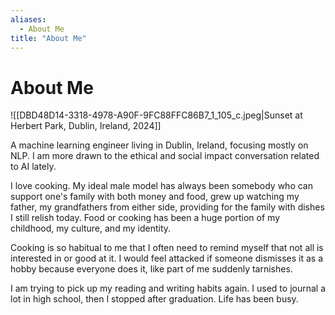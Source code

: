 ```yaml
---
aliases:
  - About Me
title: "About Me"
---
```


# About Me

![[DBD48D14-3318-4978-A90F-9FC88FFC86B7_1_105_c.jpeg|Sunset at Herbert Park, Dublin, Ireland, 2024]]

A machine learning engineer living in Dublin, Ireland, focusing mostly on NLP. I am more drawn to the ethical and social impact conversation related to AI lately.

I love cooking. My ideal male model has always been somebody who can support one's family with both money and food, grew up watching my father, my grandfathers from either side, providing for the family with dishes I still relish today. Food or cooking has been a huge portion of my childhood, my culture, and my identity.

Cooking is so habitual to me that I often need to remind myself that not all is interested in or good at it. I would feel attacked if someone dismisses it as a hobby because everyone does it, like part of me suddenly tarnishes.

I am trying to pick up my reading and writing habits again. I used to journal a lot in high school, then I stopped after graduation. Life has been busy.
